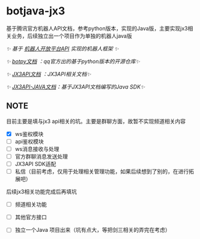 # botjava-jx3
基于腾讯官方机器人API文档，参考python版本，实现的Java版，主要实现jx3相关业务，后续独立出一个项目作为单独的机器人java版

_✨ 基于 [机器人开放平台API](https://bot.q.qq.com/wiki/develop/api/) 实现的机器人框架 ✨_

_✨ [botpy文档](https://bot.q.qq.com/wiki/develop/pythonsdk/) ：qq官方出的基于python版本的开源仓库✨_

_✨ [JX3API文档](https://www.jx3api.com/) ：JX3API相关文档✨_

_✨ [JX3API-JAVA文档](https://github.com/JX3API/jx3api-java/)：基于JX3API文档编写的Java SDK✨_


## NOTE
目前主要是填与jx3 api相关的坑。主要是群聊方面，故暂不实现频道相关内容
- [x] ws鉴权模块
- [ ] api鉴权模块
- [ ] ws消息接收与处理
- [ ] 官方群聊消息发送处理
- [ ] JX3API SDK适配
- [ ] 私信（目前考虑，仅用于处理相关管理功能，如果后续想到了别的，在进行拓展吧）

后续jx3相关功能完成后再填坑
- [ ] 频道相关功能
- [ ] 其他官方接口
- [ ] 独立一个Java 项目出来（坑有点大，等把剑三相关的弄完在考虑）

